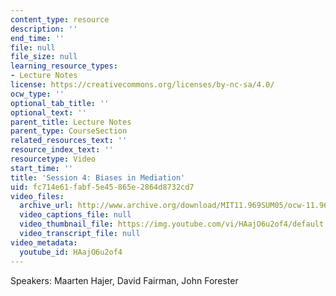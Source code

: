 ```yaml
---
content_type: resource
description: ''
end_time: ''
file: null
file_size: null
learning_resource_types:
- Lecture Notes
license: https://creativecommons.org/licenses/by-nc-sa/4.0/
ocw_type: ''
optional_tab_title: ''
optional_text: ''
parent_title: Lecture Notes
parent_type: CourseSection
related_resources_text: ''
resource_index_text: ''
resourcetype: Video
start_time: ''
title: 'Session 4: Biases in Mediation'
uid: fc714e61-fabf-5e45-865e-2864d8732cd7
video_files:
  archive_url: http://www.archive.org/download/MIT11.969SUM05/ocw-11.969-clip4-220k.mp4
  video_captions_file: null
  video_thumbnail_file: https://img.youtube.com/vi/HAajO6u2of4/default.jpg
  video_transcript_file: null
video_metadata:
  youtube_id: HAajO6u2of4
---
```


Speakers: Maarten Hajer, David Fairman, John Forester

